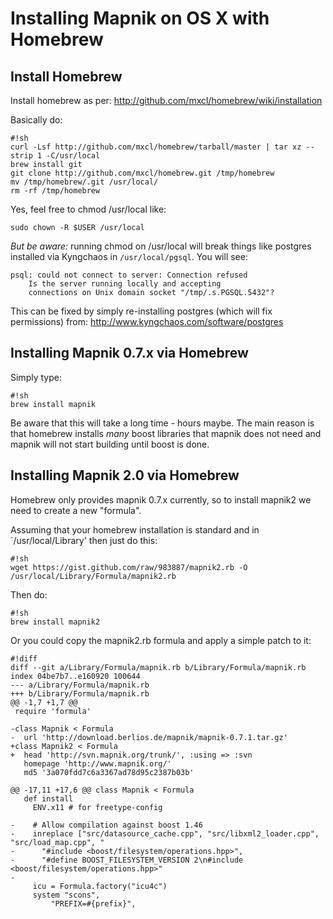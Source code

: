 <!-- Name: MacInstallation/Homebrew -->
<!-- Version: 6 -->
<!-- Last-Modified: 2011/05/20 14:50:02 -->
<!-- Author: springmeyer -->

# Installing Mapnik on OS X with Homebrew


## Install Homebrew
Install homebrew as per: http://github.com/mxcl/homebrew/wiki/installation

Basically do:

    #!sh
    curl -Lsf http://github.com/mxcl/homebrew/tarball/master | tar xz --strip 1 -C/usr/local
    brew install git
    git clone http://github.com/mxcl/homebrew.git /tmp/homebrew
    mv /tmp/homebrew/.git /usr/local/
    rm -rf /tmp/homebrew

Yes, feel free to chmod /usr/local like:


    sudo chown -R $USER /usr/local

*But be aware:* running chmod on /usr/local will break things like postgres installed via Kyngchaos in `/usr/local/pgsql`. You will see:

    psql: could not connect to server: Connection refused
    	Is the server running locally and accepting
    	connections on Unix domain socket "/tmp/.s.PGSQL.5432"?

This can be fixed by simply re-installing postgres (which will fix permissions) from: http://www.kyngchaos.com/software/postgres

## Installing Mapnik 0.7.x via Homebrew

Simply type:


    #!sh
    brew install mapnik

Be aware that this will take a long time - hours maybe. The main reason is that homebrew installs *many* boost libraries that mapnik does not need and mapnik will not start building until boost is done.

## Installing Mapnik 2.0 via Homebrew

Homebrew only provides mapnik 0.7.x currently, so to install mapnik2 we need to create a new "formula".

Assuming that your homebrew installation is standard and in `/usr/local/Library' then just do this:


    #!sh
    wget https://gist.github.com/raw/983887/mapnik2.rb -O /usr/local/Library/Formula/mapnik2.rb

Then do:


    #!sh
    brew install mapnik2

Or you could copy the mapnik2.rb formula and apply a simple patch to it:


    #!diff
    diff --git a/Library/Formula/mapnik.rb b/Library/Formula/mapnik.rb
    index 04be7b7..e160920 100644
    --- a/Library/Formula/mapnik.rb
    +++ b/Library/Formula/mapnik.rb
    @@ -1,7 +1,7 @@
     require 'formula'
     
    -class Mapnik < Formula
    -  url 'http://download.berlios.de/mapnik/mapnik-0.7.1.tar.gz'
    +class Mapnik2 < Formula
    +  head 'http://svn.mapnik.org/trunk/', :using => :svn
       homepage 'http://www.mapnik.org/'
       md5 '3a070fdd7c6a3367ad78d95c2387b03b'
     
    @@ -17,11 +17,6 @@ class Mapnik < Formula
       def install
         ENV.x11 # for freetype-config
     
    -    # Allow compilation against boost 1.46
    -    inreplace ["src/datasource_cache.cpp", "src/libxml2_loader.cpp", "src/load_map.cpp", "
    -      "#include <boost/filesystem/operations.hpp>",
    -      "#define BOOST_FILESYSTEM_VERSION 2\n#include <boost/filesystem/operations.hpp>"
    -
         icu = Formula.factory("icu4c")
         system "scons",
             "PREFIX=#{prefix}",
